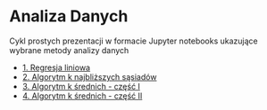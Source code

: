 # Analiza Danych

Cykl prostych prezentacji w formacie Jupyter notebooks ukazujące wybrane metody analizy danych 

* [1. Regresja liniowa](./linear_regression_scikit_learn.ipynb)
* [2. Algorytm k najbliższych sąsiadów](./k_nearest_neighbors_scikit_learn.ipynb)
* [3. Algorytm k średnich - część I](./k_means_clustering_part_I_scikit_learn.ipynb)
* [4. Algorytm k średnich - część II](./k_means_clustering_part_II_scikit_learn.ipynb)

